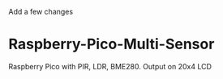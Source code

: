 Add a few changes
# Raspberry-Pico-Multi-Sensor
Raspberry Pico with PIR, LDR, BME280. Output on 20x4 LCD
